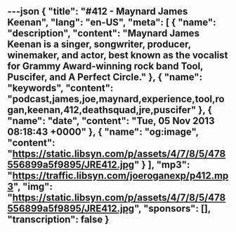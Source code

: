 ---json
{
  "title": "#412 - Maynard James Keenan",
  "lang": "en-US",
  "meta": [
    {
      "name": "description",
      "content": "Maynard James Keenan is a singer, songwriter, producer, winemaker, and actor, best known as the vocalist for Grammy Award-winning rock band Tool, Puscifer, and A Perfect Circle."
    },
    {
      "name": "keywords",
      "content": "podcast,james,joe,maynard,experience,tool,rogan,keenan,412,deathsquad,jre,puscifer"
    },
    {
      "name": "date",
      "content": "Tue, 05 Nov 2013 08:18:43 +0000"
    },
    {
      "name": "og:image",
      "content": "https://static.libsyn.com/p/assets/4/7/8/5/478556899a5f9895/JRE412.jpg"
    }
  ],
  "mp3": "https://traffic.libsyn.com/joeroganexp/p412.mp3",
  "img": "https://static.libsyn.com/p/assets/4/7/8/5/478556899a5f9895/JRE412.jpg",
  "sponsors": [],
  "transcription": false
}
---
<episode-header />

<timemark seconds="0" />

<transcribe-call-to-action />

<episode-footer />